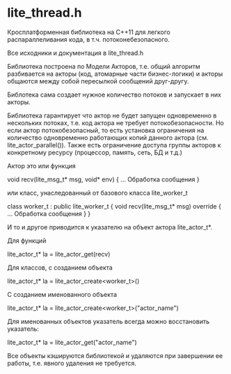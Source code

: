 ﻿# lite_thread.h

Кросплатформенная библиотека на С++11 для легкого распараллеливания кода, в т.ч. потоконебезопасного.

Все исходники и документация в lite_thread.h 

Библиотека построена по Модели Акторов, т.е. общий алгоритм разбивается на акторы (код, атомарные 
части бизнес-логики) и акторы общаются между собой пересылкой сообщений друг-другу. 

Библотека сама создает нужное количество потоков и запускает в них акторы. 

Библиотека гарантирует что актор не будет запущен одновременно в нескольких потоках, т.е. код актора 
не требует потокобезопасности. Но если актор потокобезопасный, то есть установка ограничения на 
количество одновременно работающих копий данного актора (см. lite_actor_parallel()). 
Также есть ограничение доступа группы акторов к конкретному ресурсу (процессор, память, сеть, БД и т.д.)

Актор это или функция

void recv(lite_msg_t* msg, void* env) {
 ... Обработка сообщения
}

или класс, унаследованный от базового класса lite_worker_t 

class worker_t : public lite_worker_t {
   void recv(lite_msg_t* msg) override {
       ... Обработка сообщения
   }
}

И то и другое приводится к указателю на объект актора lite_actor_t*.

Для функций

lite_actor_t* la = lite_actor_get(recv)

Для классов, с созданием объекта

lite_actor_t* la = lite_actor_create<worker_t>()

С созданием именованного объекта

lite_actor_t* la = lite_actor_create<worker_t>("actor_name")

Для именованных объектов указатель всегда можно восстановить указатель:

lite_actor_t* la = lite_actor_get("actor_name")

Все объекты кэшируются библиотекой и удаляются при завершении ее работы, т.е. явного удаления не требуется.
